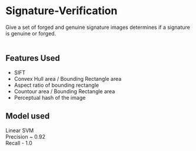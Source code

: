 # Signature-Verification

Give a set of forged and genuine signature images determines if a signature is genuine or forged.
<br><br>
## Features Used ##
* SIFT<br>
* Convex Hull area / Bounding Rectangle area<br>
* Aspect ratio of bounding rectangle<br>
* Countour area / Bounding Rectangle area<br>
* Perceptual hash of the image

## Model used ##

Linear SVM <br>
Precision ~ 0.92<br>
Recall - 1.0
